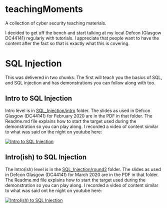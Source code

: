 # teachingMoments
A collection of cyber security teaching materials.

I decided to get off the bench and start talking at my local Defcon (Glasgow DC44141) regularly with tutorials. 
I appreciate that people want to have the content after the fact so that is exactly what this is covering.

# SQL Injection

This was delivered in two chunks. The first will teach you the basics of SQL, and SQL injection and has demonstrations
you can follow along with too.

## Intro to SQL Injection
Intro level is in [SQL_Injection/intro](SQL_Injection/intro) folder.
The slides as used in Defcon Glasgow (DC44141) for February 2020 are in the PDF in that folder.
The Readme.md file explains how to start the target used during the demonstration so you can play along.
I recorded a video of content similar to what was said on the night on youtube here:

[![Intro to SQL Injection](https://img.youtube.com/vi/Q8DyLLGfJq0/0.jpg)](https://youtu.be/Q8DyLLGfJq0)

## Intro(ish) to SQL Injection

The Intro(ish) level is in the [SQL_Injection/round2](SQL_Injection/round2) folder.
The slides as used in Defcon Glasgow (DC44141) for March 2020 are in the PDF in that folder.
The Readme.md file explains how to start the target used during the demonstration so you can play along.
I recorded a video of content similar to what was said ont he night on youtube here:

[![Intro(ish) to SQL Injection](https://img.youtube.com/vi/h4DRKwhUfPE/0.jpg)](https://youtu.be/h4DRKwhUfPE)
